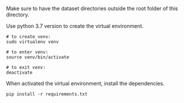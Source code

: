 

Make sure to have the dataset directories outside the root folder of this directory.

Use python 3.7 version to create the virtual environment.

    # to create venv:
    sudo virtualenv venv

    # to enter venv:
    source venv/bin/activate

    # to exit venv:
    deactivate

When activated the virtual environment, install the dependencies.

    pip install -r requirements.txt

